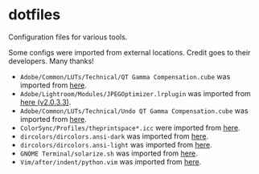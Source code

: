 dotfiles
================================================================================

Configuration files for various tools.

Some configs were imported from external locations. Credit goes to their
developers. Many thanks!

* `Adobe/Common/LUTs/Technical/QT Gamma Compensation.cube` was imported from
[here](https://community.adobe.com/t5/premiere-pro/quot-why-does-my-footage-look-darker-in-premiere-quot-color-q-a/td-p/4788414?page=1).
* `Adobe/Lightroom/Modules/JPEGOptimizer.lrplugin` was imported from
[here (v2.0.3.3)](https://github.com/ftischhauser/JPEGOptimizer).
* `Adobe/Common/LUTs/Technical/Undo QT Gamma Compensation.cube` was imported
from
[here](https://community.adobe.com/t5/premiere-pro/quot-why-does-my-footage-look-darker-in-premiere-quot-color-q-a/td-p/4788414?page=1).
* `ColorSync/Profiles/theprintspace*.icc` were imported from
[here](https://www.theprintspace.co.uk/).
* `dircolors/dircolors.ansi-dark` was imported from
[here](https://github.com/seebi/dircolors-solarized).
* `dircolors/dircolors.ansi-light` was imported from
[here](https://github.com/seebi/dircolors-solarized).
* `GNOME Terminal/solarize.sh` was imported from
[here](https://gist.github.com/codeforkjeff/1397104).
* `Vim/after/indent/python.vim` was imported from
[here](https://github.com/google/styleguide).
